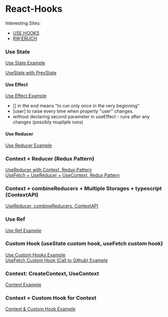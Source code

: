 # React-Hooks
Interesting Sites:  
* [USE HOOKS](https://usehooks.com/)
* [RW;ERUCH](https://www.robinwieruch.de/blog)

### Use State
[Use State Example](https://codesandbox.io/s/glareone-usestate-initial-28q54)

[UseState with PrevState](https://codesandbox.io/s/usestate-prevstate-xcjh0?file=/src/App.js)

#### Use Effect
[Use Effect Example](https://codesandbox.io/s/glareone-useeffect-example-uxzsf)

* [] in the end means "to run only once in the very beginning"
* [user] to raise every time when property "user" changes.
* without declaring second parameter in useEffect - runs after any changes (possibly mupliple runs)

#### Use Reducer
[Use Reducer Example](https://codesandbox.io/s/glareone-usereducer-example-b7jt3)

### Context + Reducer (Redux Pattern)
[UseReducer with Context, Redux Pattern](https://codesandbox.io/s/glareone-context-reducer-1t99i?file=/src/components/Blog/blog.js)  
[UseFetch + UseReducer + UseContext, Redux Pattern](https://codesandbox.io/s/glareone-context-reducer-with-custom-hook-cxpcx?file=/src/hooks/useFetch.js)  

### Context + combineReducers + Multiple Storages + typescript (ContextAPI)
[UseReducer, combineReducers, ContextAPI](https://codesandbox.io/s/glareone-contextapi-combinereducer-multiplestore-typescript-eyf97h)

### Use Ref
[Use Ref Example](https://codesandbox.io/s/glareone-useref-example-jb0li?file=/src/App.js)

### Custom Hook (useState custom hook, useFetch custom hook)
[Use Custom Hooks Example](https://codesandbox.io/s/glareone-custom-hooks-example-22h2i?file=/src/App.js)  
[UseFetch Custom Hook (Call to Github) Example](https://codesandbox.io/s/glareone-usefetch-bb3cr?file=/src/App.js) 

### Context: CreateContext, UseContext
[Context Example](https://codesandbox.io/s/glareone-context-example-liej5?file=/src/AppInner.js)

### Context + Custom Hook for Context
[Context & Custom Hook Example](https://codesandbox.io/s/glareone-context-customhook-example-th6bg?file=/src/AppInner.js)
